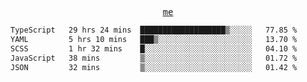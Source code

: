 <p align="center">
  <samp>
    <a href="https://yiwwhl.com">me</a>
  </samp>
</p>

<!--START_SECTION:waka-->

```txt
TypeScript   29 hrs 24 mins  ███████████████████▒░░░░░   77.85 %
YAML         5 hrs 10 mins   ███▒░░░░░░░░░░░░░░░░░░░░░   13.70 %
SCSS         1 hr 32 mins    █░░░░░░░░░░░░░░░░░░░░░░░░   04.10 %
JavaScript   38 mins         ▒░░░░░░░░░░░░░░░░░░░░░░░░   01.72 %
JSON         32 mins         ▒░░░░░░░░░░░░░░░░░░░░░░░░   01.42 %
```

<!--END_SECTION:waka-->